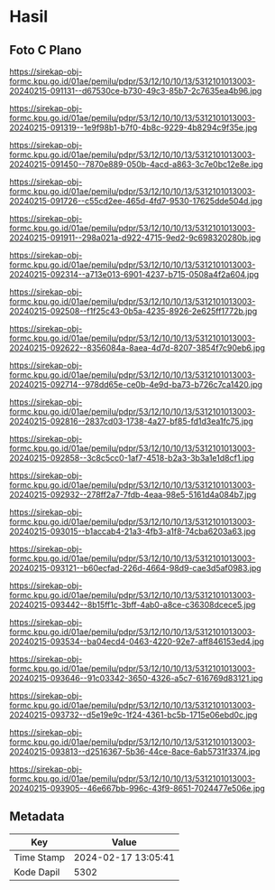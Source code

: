 # Hasil

## Foto C Plano

https://sirekap-obj-formc.kpu.go.id/01ae/pemilu/pdpr/53/12/10/10/13/5312101013003-20240215-091131--d67530ce-b730-49c3-85b7-2c7635ea4b96.jpg

https://sirekap-obj-formc.kpu.go.id/01ae/pemilu/pdpr/53/12/10/10/13/5312101013003-20240215-091319--1e9f98b1-b7f0-4b8c-9229-4b8294c9f35e.jpg

https://sirekap-obj-formc.kpu.go.id/01ae/pemilu/pdpr/53/12/10/10/13/5312101013003-20240215-091450--7870e889-050b-4acd-a863-3c7e0bc12e8e.jpg

https://sirekap-obj-formc.kpu.go.id/01ae/pemilu/pdpr/53/12/10/10/13/5312101013003-20240215-091726--c55cd2ee-465d-4fd7-9530-17625dde504d.jpg

https://sirekap-obj-formc.kpu.go.id/01ae/pemilu/pdpr/53/12/10/10/13/5312101013003-20240215-091911--298a021a-d922-4715-9ed2-9c698320280b.jpg

https://sirekap-obj-formc.kpu.go.id/01ae/pemilu/pdpr/53/12/10/10/13/5312101013003-20240215-092314--a713e013-6901-4237-b715-0508a4f2a604.jpg

https://sirekap-obj-formc.kpu.go.id/01ae/pemilu/pdpr/53/12/10/10/13/5312101013003-20240215-092508--f1f25c43-0b5a-4235-8926-2e625ff1772b.jpg

https://sirekap-obj-formc.kpu.go.id/01ae/pemilu/pdpr/53/12/10/10/13/5312101013003-20240215-092622--8356084a-8aea-4d7d-8207-3854f7c90eb6.jpg

https://sirekap-obj-formc.kpu.go.id/01ae/pemilu/pdpr/53/12/10/10/13/5312101013003-20240215-092714--978dd65e-ce0b-4e9d-ba73-b726c7ca1420.jpg

https://sirekap-obj-formc.kpu.go.id/01ae/pemilu/pdpr/53/12/10/10/13/5312101013003-20240215-092816--2837cd03-1738-4a27-bf85-fd1d3ea1fc75.jpg

https://sirekap-obj-formc.kpu.go.id/01ae/pemilu/pdpr/53/12/10/10/13/5312101013003-20240215-092858--3c8c5cc0-1af7-4518-b2a3-3b3a1e1d8cf1.jpg

https://sirekap-obj-formc.kpu.go.id/01ae/pemilu/pdpr/53/12/10/10/13/5312101013003-20240215-092932--278ff2a7-7fdb-4eaa-98e5-5161d4a084b7.jpg

https://sirekap-obj-formc.kpu.go.id/01ae/pemilu/pdpr/53/12/10/10/13/5312101013003-20240215-093015--b1accab4-21a3-4fb3-a1f8-74cba6203a63.jpg

https://sirekap-obj-formc.kpu.go.id/01ae/pemilu/pdpr/53/12/10/10/13/5312101013003-20240215-093121--b60ecfad-226d-4664-98d9-cae3d5af0983.jpg

https://sirekap-obj-formc.kpu.go.id/01ae/pemilu/pdpr/53/12/10/10/13/5312101013003-20240215-093442--8b15ff1c-3bff-4ab0-a8ce-c36308dcece5.jpg

https://sirekap-obj-formc.kpu.go.id/01ae/pemilu/pdpr/53/12/10/10/13/5312101013003-20240215-093534--ba04ecd4-0463-4220-92e7-aff846153ed4.jpg

https://sirekap-obj-formc.kpu.go.id/01ae/pemilu/pdpr/53/12/10/10/13/5312101013003-20240215-093646--91c03342-3650-4326-a5c7-616769d83121.jpg

https://sirekap-obj-formc.kpu.go.id/01ae/pemilu/pdpr/53/12/10/10/13/5312101013003-20240215-093732--d5e19e9c-1f24-4361-bc5b-1715e06ebd0c.jpg

https://sirekap-obj-formc.kpu.go.id/01ae/pemilu/pdpr/53/12/10/10/13/5312101013003-20240215-093813--d2516367-5b36-44ce-8ace-6ab5731f3374.jpg

https://sirekap-obj-formc.kpu.go.id/01ae/pemilu/pdpr/53/12/10/10/13/5312101013003-20240215-093905--46e667bb-996c-43f9-8651-7024477e506e.jpg


## Metadata

| Key        | Value               |
| ---------- | ------------------- |
| Time Stamp | 2024-02-17 13:05:41 |
| Kode Dapil | 5302                |



